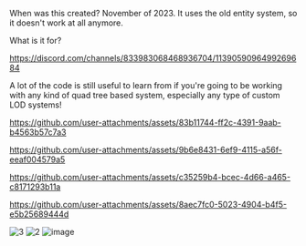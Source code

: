 When was this created? November of 2023. 
It uses the old entity system, so it doesn't work at all anymore.

What is it for? 

https://discord.com/channels/833983068468936704/1139059096499269684

A lot of the code is still useful to learn from if you're going to be working with any kind of quad tree based system, especially any type of custom LOD systems!


https://github.com/user-attachments/assets/83b11744-ff2c-4391-9aab-b4563b57c7a3

https://github.com/user-attachments/assets/9b6e8431-6ef9-4115-a56f-eeaf004579a5

https://github.com/user-attachments/assets/c35259b4-bcec-4d66-a465-c8171293b11a

https://github.com/user-attachments/assets/8aec7fc0-5023-4904-b4f5-e5b25689444d

![3](https://github.com/user-attachments/assets/6decbe00-ed46-43f9-860d-4e2df9797f47)
![2](https://github.com/user-attachments/assets/71e32025-394c-4983-b412-6e785cd35cd7)
![image](https://github.com/user-attachments/assets/337c63a5-40f5-4ea0-b1a4-d292c92e1283)
